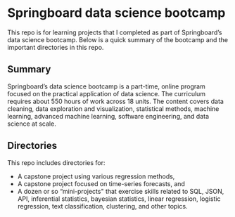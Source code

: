 # Springboard data science bootcamp

This repo is for learning projects that I completed as part of Springboard’s data science bootcamp. Below is a quick summary of the bootcamp and the important directories in this repo.

## Summary

Springboard’s data science bootcamp is a part-time, online program focused on the practical application of data science. The curriculum requires about 550 hours of work across 18 units.  The content covers data cleaning, data exploration and visualization, statistical methods, machine learning, advanced machine learning, software engineering, and data science at scale.

## Directories

This repo includes directories for:

* A capstone project using various regression methods, 
* A capstone project focused on time-series forecasts, and
* A dozen or so “mini-projects" that exercise skills related to SQL, JSON, API, inferential statistics, bayesian statistics, linear regression, logistic regression, text classification, clustering, and other topics.

